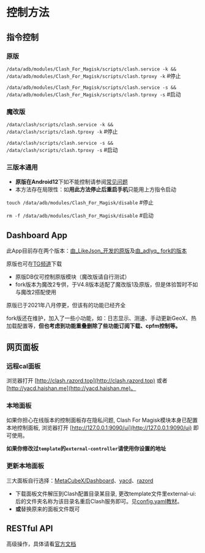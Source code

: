 # 控制方法

## **指令控制** <a href="#cmd" id="cmd"></a>

### **原版** <a href="#undefined" id="undefined"></a>

`/data/adb/modules/Clash_For_Magisk/scripts/clash.service -k && /data/adb/modules/Clash_For_Magisk/scripts/clash.tproxy -k` #停止

`/data/adb/modules/Clash_For_Magisk/scripts/clash.service -s && /data/adb/modules/Clash_For_Magisk/scripts/clash.tproxy -s` #启动

### 魔改版 <a href="#undefined" id="undefined"></a>

`/data/clash/scripts/clash.service -k && /data/clash/scripts/clash.tproxy -k` #停止

`/data/clash/scripts/clash.service -s && /data/clash/scripts/clash.tproxy -s` #启动

### 三版本通用 <a href="#undefined" id="undefined"></a>

* **原版在Android12**下如不能控制请参阅[常见问题](broken-reference)
* 本方法存在局限性：如**用此方法停止后重启手机**只能用上方指令启动

`touch /data/adb/modules/Clash_For_Magisk/disable` #停止

`rm -f /data/adb/modules/Clash_For_Magisk/disable` #启动

## **Dashboard App**

此App目前存在两个版本：[由_LikeJson_开发的原版](https://github.com/LikeJson/DashBoard)及[由_adlyq_ fork的版本](https://github.com/Adlyq/DashBoard-1)

原版也可在[TG频道](https://t.me/db4cm)下载

* 原版DB仅可控制原版模块（魔改版请自行测试）
* fork版本为魔改2专供，于V4.8版本适配了魔改版1及原版，但是体验暂时不如与魔改2搭配使用

原版已于2021年八月停更，但该有的功能已经齐全

fork版还在维护，加入了一些小功能，如：日志显示、测速、手动更新GeoX、热加载配置等，**但也考虑到功能重叠删除了些功能订阅下载、cpfm控制等。**

## 网页面板 <a href="#web_db" id="web_db"></a>

### 远程cal面板 <a href="#undefined" id="undefined"></a>

浏览器打开 [http://clash.razord.top](http://clash.razord.top) 或者 [http://yacd.haishan.me](http://yacd.haishan.me)。

### 本地面板 <a href="#local_db" id="local_db"></a>

如果你担心在线版本的控制面板存在隐私问题, Clash For Magisk模块本身已配置本地控制面板, 浏览器打开 [http://127.0.0.1:9090/ui](http://127.0.0.1:9090/ui) 即可使用。

**如果你修改过`template`的`external-controller`请使用你设置的地址**

### **更新本地面板** <a href="#update_local_db" id="update_local_db"></a>

三大面板自行选择：[MetaCubeX/Dashboard](https://github.com/MetaCubeX/Dashboard)、[yacd](https://github.com/haishanh/yacd)、[razord](https://github.com/Dreamacro/clash-dashboard)

* 下载面板文件解压到Clash配置目录某目录, 更改template文件里external-ui: 后的文件夹名称为该目录名重启Clash服务即可。见[config.yaml教材](broken-reference)。
* **或**替换原来的面板文件既可

## RESTful API

高级操作，具体请看[官方文档](https://clash.gitbook.io/doc/restful-api)
